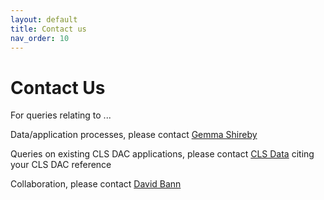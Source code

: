 ```yaml
---
layout: default
title: Contact us
nav_order: 10
---
```


# **Contact Us** 

For queries relating to ...

Data/application processes, please contact [Gemma Shireby](mailto:g.shireby@ucl.ac.uk)

Queries on existing CLS DAC applications, please contact [CLS Data](mailto:clsdata@ucl.ac.uk) citing your CLS DAC reference 

Collaboration, please contact [David Bann](mailto:david.bann@ucl.ac.uk)
